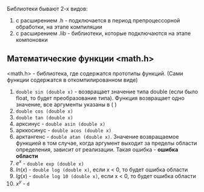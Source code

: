 Библиотеки бывают 2-х видов:
1. с расширением .h - подключается в период препроцессорной обработки, на этапе компиляции
2. с расширением .lib - библиотеки, которые подключаются на этапе компоновки

## Математические функции **<math.h>**
<math.h> - библиотека, где содержатся прототипы функций. (Сами функции содержатся в откомпилированном виде)
1. `double sin (double x)` - возвращает значение типа double (если было float, то будет преобразование типа). Функция возвращает одно значение, все аргументы указаны в ( )
2. `double cos (double x)`
3. `double tan (double x)`
4. арксинус - `double asin (double x)`
5. арккосинус - `double acos (double x)`
6. арктангенс - `double atan (double x)`. Значение возвращаемое функцией в том случае, когда аргумент выходит за пределы области определения, зависит от реализации. Такая ошибка - **ошибка области**
7. $e^x$ - `double exp (double x)` 
8. $ln(x)$ - `double log (double x)`, если x < 0, то будет ошибка области
9. $lg(x)$ - `double log 10 (double x)`, если x < 0, то будет ошибка области
10. $x^y$ - `d`